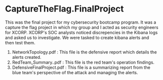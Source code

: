 # CaptureTheFlag.FinalProject
This was the final project for my cybersecurity bootcamp program. It was a capture the flag project in which my group and I acted as security engineers for XCORP. XCORP's SOC analysts noticed discrepencies in the Kibana logs and asked us to investigate. We were tasked to create kibana alerts and then test them. 
1) NetworkTopology.pdf : This file is the defensive report which details the alerts created. 
2) RedTeam_Summary..pdf : This file is the red team's operation findings.
3) DefensiveFinalProject.pdf : This file is a summarizing report from the blue team's perspective of the attack and managing the alerts.

